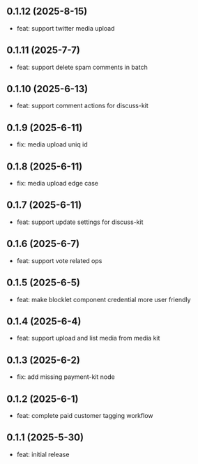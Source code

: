 ## 0.1.12 (2025-8-15)

- feat: support twitter media upload

## 0.1.11 (2025-7-7)

- feat: support delete spam comments in batch

## 0.1.10 (2025-6-13)

- feat: support comment actions for discuss-kit

## 0.1.9 (2025-6-11)

- fix: media upload uniq id

## 0.1.8 (2025-6-11)

- fix: media upload edge case

## 0.1.7 (2025-6-11)

- feat: support update settings for discuss-kit

## 0.1.6 (2025-6-7)

- feat: support vote related ops

## 0.1.5 (2025-6-5)

- feat: make blocklet component credential more user friendly

## 0.1.4 (2025-6-4)

- feat: support upload and list media from media kit

## 0.1.3 (2025-6-2)

- fix: add missing payment-kit node

## 0.1.2 (2025-6-1)

- feat: complete paid customer tagging workflow

## 0.1.1 (2025-5-30)

- feat: initial release
